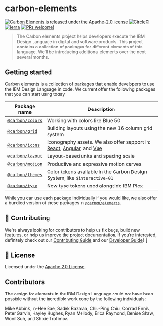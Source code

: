 # carbon-elements

[![Carbon Elements is released under the Apache-2.0 license](https://img.shields.io/badge/license-Apache--2.0-blue.svg)](./LICENSE)
[![CircleCI](https://circleci.com/gh/IBM/carbon-elements.svg?style=shield)](https://circleci.com/gh/IBM/carbon-elements)
[![lerna](https://img.shields.io/badge/maintained%20with-lerna-cc00ff.svg)](https://lernajs.io/)
[![PRs welcome!](https://img.shields.io/badge/PRs-welcome-brightgreen.svg)](./.github/CONTRIBUTING.md)

> The Carbon elements project helps developers execute the
> IBM Design Language in digital and software products. This project contains a
> collection of packages for different elements of this language. We'll be
> introducing additional elements over the next several months.

## Getting started

Carbon elements is a collection of packages that enable developers to use the
IBM Design Language in code. We current offer the following packages that you
can start using today:

| Package name                          | Description                                                                                                                                         |
| ------------------------------------- | --------------------------------------------------------------------------------------------------------------------------------------------------- |
| [`@carbon/colors`](./packages/colors) | Working with colors like Blue 50                                                                                                                    |
| [`@carbon/grid`](./packages/grid)     | Building layouts using the new 16 column grid system                                                                                                |
| [`@carbon/icons`](./packages/icons)   | Iconography assets. We also offer support in: [React](./packages/icons-react), [Angular](./packages/icons-angular), and [Vue](./packages/icons-vue) |
| [`@carbon/layout`](./packages/layout) | Layout-based units and spacing scale                                                                                                                |
| [`@carbon/motion`](./packages/motion) | Productive and expressive motion curves                                                                                                             |
| [`@carbon/themes`](./packages/themes) | Color tokens available in the Carbon Design System, like `$interactive-01`                                                                          |
| [`@carbon/type`](./packages/type)     | New type tokens used alongside IBM Plex                                                                                                             |

While you can use each package individually if you would like, we also offer a
bundled version of these packages in [`@carbon/elements`](./packages/elements).

## 🙌 Contributing

We're always looking for contributors to help us fix bugs, build new
features, or help us improve the project documentation. If you're
interested, definitely check out our [Contributing Guide](/.github/CONTRIBUTING.md)
and our [Developer Guide](./github/developing.md)! 👀

## 📝 License

Licensed under the [Apache 2.0 License](/LICENSE).

## Contributors

The design for elements in the IBM Design Language could not have been
possible without the incredible work done by the following individuals:

Mike Abbink, In-Hee Bae, Sadek Bazaraa, Chiu-Ping Chiu, Conrad Ennis,
Peter Garvin, Hayley Hughes, Ryan Mellody, Erica Raymond, Denise Shaw, Wonil Suh,
and Shixie Trofimov.
